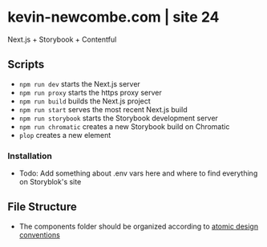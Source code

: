# kevin-newcombe.com | site 24
Next.js + Storybook + Contentful

## Scripts
* `npm run dev` starts the Next.js server
* `npm run proxy` starts the https proxy server 
* `npm run build` builds the Next.js project
* `npm run start` serves the most recent Next.js build
* `npm run storybook` starts the Storybook development server
* `npm run chromatic` creates a new Storybook build on Chromatic
* `plop` creates a new element

### Installation
* Todo: Add something about .env vars here and where to find everything on Storyblok's site

## File Structure
* The components folder should be organized according to [atomic design conventions](https://bradfrost.com/blog/post/atomic-design-and-storybook/)
